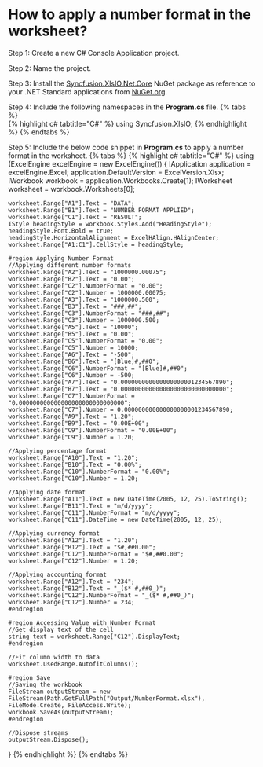 # How to apply a number format in the worksheet?

Step 1: Create a new C# Console Application project.

Step 2: Name the project.

Step 3: Install the [Syncfusion.XlsIO.Net.Core](https://www.nuget.org/packages/Syncfusion.XlsIO.Net.Core) NuGet package as reference to your .NET Standard applications from [NuGet.org](https://www.nuget.org).

Step 4: Include the following namespaces in the **Program.cs** file.
{% tabs %}  
{% highlight c# tabtitle="C#" %}
using Syncfusion.XlsIO;
{% endhighlight %}
{% endtabs %}  

Step 5: Include the below code snippet in **Program.cs** to apply a number format in the worksheet.
{% tabs %}
{% highlight c# tabtitle="C#" %}
using (ExcelEngine excelEngine = new ExcelEngine())
{
	IApplication application = excelEngine.Excel;
	application.DefaultVersion = ExcelVersion.Xlsx;
	IWorkbook workbook = application.Workbooks.Create(1);
	IWorksheet worksheet = workbook.Worksheets[0];

	worksheet.Range["A1"].Text = "DATA";
	worksheet.Range["B1"].Text = "NUMBER FORMAT APPLIED";
	worksheet.Range["C1"].Text = "RESULT";
	IStyle headingStyle = workbook.Styles.Add("HeadingStyle");
	headingStyle.Font.Bold = true;
	headingStyle.HorizontalAlignment = ExcelHAlign.HAlignCenter;
	worksheet.Range["A1:C1"].CellStyle = headingStyle;

	#region Applying Number Format
	//Applying different number formats
	worksheet.Range["A2"].Text = "1000000.00075";
	worksheet.Range["B2"].Text = "0.00";
	worksheet.Range["C2"].NumberFormat = "0.00";
	worksheet.Range["C2"].Number = 1000000.00075;
	worksheet.Range["A3"].Text = "1000000.500";
	worksheet.Range["B3"].Text = "###,##";
	worksheet.Range["C3"].NumberFormat = "###,##";
	worksheet.Range["C3"].Number = 1000000.500;
	worksheet.Range["A5"].Text = "10000";
	worksheet.Range["B5"].Text = "0.00";
	worksheet.Range["C5"].NumberFormat = "0.00";
	worksheet.Range["C5"].Number = 10000;
	worksheet.Range["A6"].Text = "-500";
	worksheet.Range["B6"].Text = "[Blue]#,##0";
	worksheet.Range["C6"].NumberFormat = "[Blue]#,##0";
	worksheet.Range["C6"].Number = -500;
	worksheet.Range["A7"].Text = "0.000000000000000000001234567890";
	worksheet.Range["B7"].Text = "0.000000000000000000000000000000";
	worksheet.Range["C7"].NumberFormat = "0.000000000000000000000000000000";
	worksheet.Range["C7"].Number = 0.000000000000000000001234567890;
	worksheet.Range["A9"].Text = "1.20";
	worksheet.Range["B9"].Text = "0.00E+00";
	worksheet.Range["C9"].NumberFormat = "0.00E+00";
	worksheet.Range["C9"].Number = 1.20;

	//Applying percentage format
	worksheet.Range["A10"].Text = "1.20";
	worksheet.Range["B10"].Text = "0.00%";
	worksheet.Range["C10"].NumberFormat = "0.00%";
	worksheet.Range["C10"].Number = 1.20;

	//Applying date format
	worksheet.Range["A11"].Text = new DateTime(2005, 12, 25).ToString();
	worksheet.Range["B11"].Text = "m/d/yyyy";
	worksheet.Range["C11"].NumberFormat = "m/d/yyyy";
	worksheet.Range["C11"].DateTime = new DateTime(2005, 12, 25);

	//Applying currency format
	worksheet.Range["A12"].Text = "1.20";
	worksheet.Range["B12"].Text = "$#,##0.00";
	worksheet.Range["C12"].NumberFormat = "$#,##0.00";
	worksheet.Range["C12"].Number = 1.20;

	//Applying accounting format
	worksheet.Range["A12"].Text = "234";
	worksheet.Range["B12"].Text = "_($* #,##0_)";
	worksheet.Range["C12"].NumberFormat = "_($* #,##0_)";
	worksheet.Range["C12"].Number = 234;
	#endregion

	#region Accessing Value with Number Format
	//Get display text of the cell
	string text = worksheet.Range["C12"].DisplayText;
	#endregion

	//Fit column width to data
	worksheet.UsedRange.AutofitColumns();

	#region Save
	//Saving the workbook
	FileStream outputStream = new FileStream(Path.GetFullPath("Output/NumberFormat.xlsx"), FileMode.Create, FileAccess.Write);
	workbook.SaveAs(outputStream);
	#endregion

	//Dispose streams
	outputStream.Dispose();
}
{% endhighlight %}
{% endtabs %}